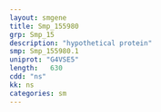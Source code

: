 ```yaml
---
layout: smgene
title: Smp_155980
grp: Smp_15
description: "hypothetical protein"
smp: Smp_155980.1
uniprot: "G4VSE5"
length:   630
cdd: "ns"
kk: ns
categories: sm
---
```

